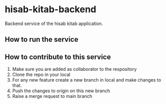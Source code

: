 # hisab-kitab-backend
Backend service of the hisab kitab application.

## How to run the service

## How to contribute to this service
1. Make sure you are added as collaborator to the respository
2. Clone the repo in your local
3. For any new feature create a new branch in local and make changes to that.
4. Push the changes to origin on this new branch
5. Raise a merge request to main branch
